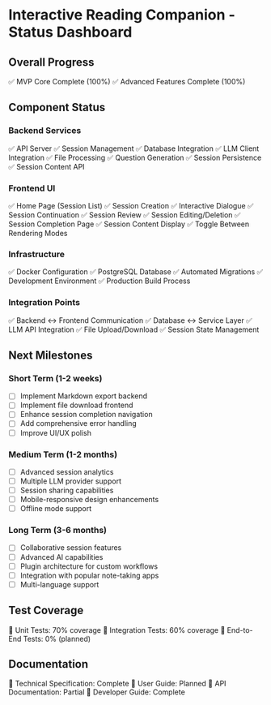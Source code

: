 # Interactive Reading Companion - Status Dashboard

## Overall Progress
✅ MVP Core Complete (100%)
✅ Advanced Features Complete (100%)

## Component Status

### Backend Services
✅ API Server
✅ Session Management
✅ Database Integration
✅ LLM Client Integration
✅ File Processing
✅ Question Generation
✅ Session Persistence
✅ Session Content API

### Frontend UI
✅ Home Page (Session List)
✅ Session Creation
✅ Interactive Dialogue
✅ Session Continuation
✅ Session Review
✅ Session Editing/Deletion
✅ Session Completion Page
✅ Session Content Display
✅ Toggle Between Rendering Modes

### Infrastructure
✅ Docker Configuration
✅ PostgreSQL Database
✅ Automated Migrations
✅ Development Environment
✅ Production Build Process

### Integration Points
✅ Backend ↔ Frontend Communication
✅ Database ↔ Service Layer
✅ LLM API Integration
✅ File Upload/Download
✅ Session State Management

## Next Milestones

### Short Term (1-2 weeks)
- [ ] Implement Markdown export backend
- [ ] Implement file download frontend
- [ ] Enhance session completion navigation
- [ ] Add comprehensive error handling
- [ ] Improve UI/UX polish

### Medium Term (1-2 months)
- [ ] Advanced session analytics
- [ ] Multiple LLM provider support
- [ ] Session sharing capabilities
- [ ] Mobile-responsive design enhancements
- [ ] Offline mode support

### Long Term (3-6 months)
- [ ] Collaborative session features
- [ ] Advanced AI capabilities
- [ ] Plugin architecture for custom workflows
- [ ] Integration with popular note-taking apps
- [ ] Multi-language support

## Test Coverage
🧪 Unit Tests: 70% coverage
🧪 Integration Tests: 60% coverage
🧪 End-to-End Tests: 0% (planned)

## Documentation
📄 Technical Specification: Complete
📄 User Guide: Planned
📄 API Documentation: Partial
📄 Developer Guide: Complete